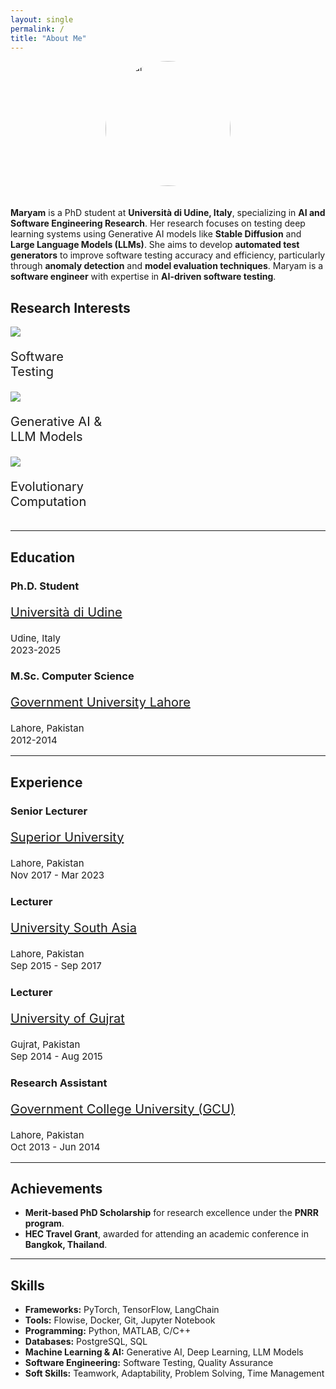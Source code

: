 ```yaml
---
layout: single
permalink: /
title: "About Me"
---
```


<div class="row">
<img src="{{site.baseurl}}/assets/images/Mar.png" alt="Avatar" style="width:200px; border-radius: 50%;  display: block;margin-left: auto;margin-right: auto; padding-bottom:20px">
</div>

<p style="text-align: justify;">
<p><strong>Maryam</strong> is a PhD student at <strong>Università di Udine, Italy</strong>, specializing in <strong>AI and Software Engineering Research</strong>. Her research focuses on testing deep learning systems using Generative AI models like <strong>Stable Diffusion</strong> and <strong>Large Language Models (LLMs)</strong>. She aims to develop <strong>automated test generators</strong> to improve software testing accuracy and efficiency, particularly through <strong>anomaly detection</strong> and <strong>model evaluation techniques</strong>. Maryam is a <strong>software engineer</strong> with expertise in <strong>AI-driven software testing</strong>.</p>


## **Research Interests**
<div class="row">
  <div class="column">
    <div class="image-cropper">
      <img src="{{site.baseurl}}/assets/images/search.png"/>
    </div>
    <p style="font-size:20px">Software<br> Testing</p>
  </div>
  <div class="column">
    <div class="image-cropper">
      <img src="{{site.baseurl}}/assets/images/brain.png"/>
    </div>
    <p style="font-size:20px">Generative AI &<br> LLM Models</p>
  </div>
  <div class="column">
    <div class="image-cropper">
      <img src="{{site.baseurl}}/assets/images/dna.png"/>
    </div>
    <p style="font-size:20px">Evolutionary<br> Computation</p>
  </div>
</div>

---

## **Education**
<div class="timeline">
  <div class="container-highlight right">
    <div class="content">
      <h3>Ph.D. Student</h3>
      <p style="font-size:20px"><a href="https://www.uniud.it/en">Università di Udine</a></p>      
      <p style="font-size:15px">Udine, Italy<br> 2023-2025</p>
    </div>
  </div>
  <div class="container left">
    <div class="content">
      <h3>M.Sc. Computer Science</h3>
      <p style="font-size:20px"><a href="https://gcu.edu.pk/">Government University Lahore</a></p>      
      <p style="font-size:15px">Lahore, Pakistan<br> 2012-2014</p>
    </div>
  </div>
</div>

---

## **Experience**
<div class="timeline">
  <div class="container-highlight right">
    <div class="content">
      <h3>Senior Lecturer</h3>
      <p style="font-size:20px"><a href="#">Superior University</a></p>      
      <p style="font-size:15px">Lahore, Pakistan<br> Nov 2017 - Mar 2023</p>
    </div>
  </div>

  <div class="container left">
    <div class="content">
      <h3>Lecturer</h3>
      <p style="font-size:20px"><a href="#">University South Asia</a></p>      
      <p style="font-size:15px">Lahore, Pakistan<br> Sep 2015 - Sep 2017</p>
    </div>
  </div>

  <div class="container right">
    <div class="content">
      <h3>Lecturer</h3>
      <p style="font-size:20px"><a href="#">University of Gujrat</a></p>      
      <p style="font-size:15px">Gujrat, Pakistan<br> Sep 2014 - Aug 2015</p>
    </div>
  </div>

  <div class="container left">
    <div class="content">
      <h3>Research Assistant</h3>
      <p style="font-size:20px"><a href="#">Government College University (GCU)</a></p>
      <p style="font-size:15px">Lahore, Pakistan<br> Oct 2013 - Jun 2014</p>
    </div>
  </div>
</div>

---

## **Achievements**
- **Merit-based PhD Scholarship** for research excellence under the **PNRR program**.  
- **HEC Travel Grant**, awarded for attending an academic conference in **Bangkok, Thailand**.  

---

## **Skills**
- **Frameworks:** PyTorch, TensorFlow, LangChain  
- **Tools:** Flowise, Docker, Git, Jupyter Notebook  
- **Programming:** Python, MATLAB, C/C++  
- **Databases:** PostgreSQL, SQL 
- **Machine Learning & AI:** Generative AI, Deep Learning, LLM Models  
- **Software Engineering:** Software Testing, Quality Assurance  
- **Soft Skills:** Teamwork, Adaptability, Problem Solving, Time Management  


